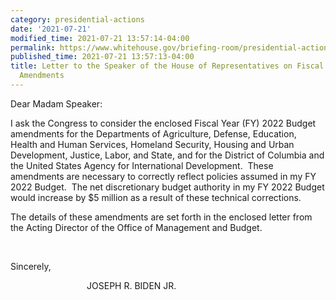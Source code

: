 ```yaml
---
category: presidential-actions
date: '2021-07-21'
modified_time: 2021-07-21 13:57:14-04:00
permalink: https://www.whitehouse.gov/briefing-room/presidential-actions/2021/07/21/letter-to-the-speaker-of-the-house-of-representatives-on-fiscal-year-2022-budget-amendments/
published_time: 2021-07-21 13:57:13-04:00
title: Letter to the Speaker of the House of Representatives on Fiscal Year 2022 Budget
  Amendments
---
```

 
Dear Madam Speaker:

I ask the Congress to consider the enclosed Fiscal Year (FY) 2022 Budget
amendments for the Departments of Agriculture, Defense, Education,
Health and Human Services, Homeland Security, Housing and Urban
Development, Justice, Labor, and State, and for the District of Columbia
and the United States Agency for International Development.  These
amendments are necessary to correctly reflect policies assumed in my FY
2022 Budget.  The net discretionary budget authority in my FY 2022
Budget would increase by $5 million as a result of these technical
corrections.  
  
The details of these amendments are set forth in the enclosed letter
from the Acting Director of the Office of Management and Budget.  
  
                              

Sincerely,  
  
                               JOSEPH R. BIDEN JR.
